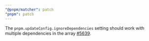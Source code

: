 ```yaml
---
"@pnpm/matcher": patch
"pnpm": patch
---
```


The `pnpm.updateConfig.ignoreDependencies` setting should work with multiple dependencies in the array [#5639](https://github.com/pnpm/pnpm/issues/5639).
